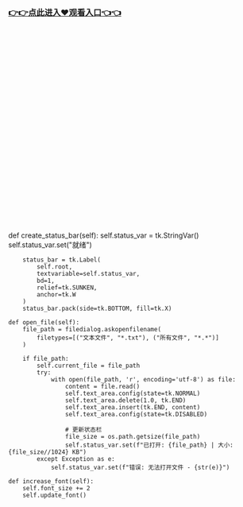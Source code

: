 ### [👉👉点此进入♥观看入口👈👈](http://a.d44k.cc/hl.html)
<br></br><br></br><br></br><br></br><br></br><br></br><br></br><br></br><br></br><br></br><br></br><br></br>def create_status_bar(self):
        self.status_var = tk.StringVar()
        self.status_var.set("就绪")
        
        status_bar = tk.Label(
            self.root, 
            textvariable=self.status_var, 
            bd=1, 
            relief=tk.SUNKEN, 
            anchor=tk.W
        )
        status_bar.pack(side=tk.BOTTOM, fill=tk.X)
    
    def open_file(self):
        file_path = filedialog.askopenfilename(
            filetypes=[("文本文件", "*.txt"), ("所有文件", "*.*")]
        )
        
        if file_path:
            self.current_file = file_path
            try:
                with open(file_path, 'r', encoding='utf-8') as file:
                    content = file.read()
                    self.text_area.config(state=tk.NORMAL)
                    self.text_area.delete(1.0, tk.END)
                    self.text_area.insert(tk.END, content)
                    self.text_area.config(state=tk.DISABLED)
                    
                    # 更新状态栏
                    file_size = os.path.getsize(file_path)
                    self.status_var.set(f"已打开: {file_path} | 大小: {file_size//1024} KB")
            except Exception as e:
                self.status_var.set(f"错误: 无法打开文件 - {str(e)}")
    
    def increase_font(self):
        self.font_size += 2
        self.update_font()
